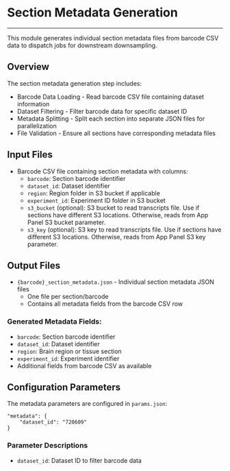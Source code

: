 # Section Metadata Generation
---
This module generates individual section metadata files from barcode CSV data to dispatch jobs for downstream downsampling.

## Overview
The section metadata generation step includes:
- Barcode Data Loading - Read barcode CSV file containing dataset information
- Dataset Filtering - Filter barcode data for specific dataset ID
- Metadata Splitting - Split each section into separate JSON files for parallelization
- File Validation - Ensure all sections have corresponding metadata files

## Input Files
- Barcode CSV file containing section metadata with columns:
  - `barcode`: Section barcode identifier
  - `dataset_id`: Dataset identifier
  - `region`: Region folder in S3 bucket if applicable
  - `experiment_id`: Experiment ID folder in S3 bucket
  - `s3_bucket` (optional): S3 bucket to read transcripts file. Use if sections have different S3 locations. Otherwise, reads from App Panel S3 bucket parameter.
  - `s3_key` (optional): S3 key to read transcripts file. Use if sections have different S3 locations. Otherwise, reads from App Panel S3 key parameter.

## Output Files
- `{barcode}_section_metadata.json` - Individual section metadata JSON files
  - One file per section/barcode
  - Contains all metadata fields from the barcode CSV row

### Generated Metadata Fields:
- `barcode`: Section barcode identifier
- `dataset_id`: Dataset identifier
- `region`: Brain region or tissue section
- `experiment_id`: Experiment identifier
- Additional fields from barcode CSV as available

## Configuration Parameters
The metadata parameters are configured in `params.json`:

    "metadata": {
        "dataset_id": "720609"
    }

### Parameter Descriptions
- `dataset_id`: Dataset ID to filter barcode data

